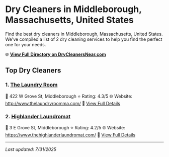# Dry Cleaners in Middleborough, Massachusetts, United States

Find the best dry cleaners in Middleborough, Massachusetts, United States. We've compiled a list of 2 dry cleaning services to help you find the perfect one for your needs.

🌐 **[View Full Directory on DryCleanersNear.com](https://drycleanersnear.com/city/US/Massachusetts/Middleborough)**

## Top Dry Cleaners

### 1. [The Laundry Room](https://drycleanersnear.com/dryCleaner/688193d2a2f5b6ba0749a134/the-laundry-room)
📍 422 W Grove St, Middleborough
⭐ Rating: 4.3/5
🌐 Website: http://www.thelaundryroomma.com/
🔗 [View Full Details](https://drycleanersnear.com/dryCleaner/688193d2a2f5b6ba0749a134/the-laundry-room)

### 2. [Highlander Laundromat](https://drycleanersnear.com/dryCleaner/688193efa2f5b6ba0749a216/highlander-laundromat)
📍 3 E Grove St, Middleborough
⭐ Rating: 4.2/5
🌐 Website: https://www.thehighlanderlaundromat.com/
🔗 [View Full Details](https://drycleanersnear.com/dryCleaner/688193efa2f5b6ba0749a216/highlander-laundromat)


---

*Last updated: 7/31/2025*
